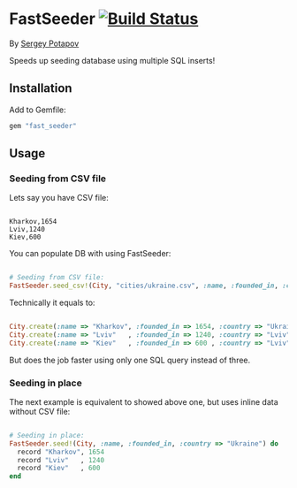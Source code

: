 # FastSeeder [![Build Status](https://secure.travis-ci.org/smartdict/smartdict-core.png)](http://travis-ci.org/greyblake/fast_seeder)

By [Sergey Potapov](https://github.com/greyblake)

Speeds up seeding database using multiple SQL inserts!

## Installation

Add to Gemfile:

```ruby
gem "fast_seeder"
```


## Usage

### Seeding from CSV file

Lets say you have CSV file:

```csv db/seeds/cities/ukraine.csv

Kharkov,1654
Lviv,1240
Kiev,600

```

You can populate DB with using FastSeeder:

```ruby db/seeds.rb

# Seeding from CSV file:
FastSeeder.seed_csv!(City, "cities/ukraine.csv", :name, :founded_in, :country => "Ukraine")

```

Technically it equals to:

```ruby

City.create(:name => "Kharkov", :founded_in => 1654, :country => "Ukraine")
City.create(:name => "Lviv"   , :founded_in => 1240, :country => "Lviv")
City.create(:name => "Kiev"   , :founded_in => 600 , :country => "Lviv")

```

But does the job faster using only one SQL query instead of three.

### Seeding in place

The next example is equivalent to showed above one, but uses inline data
without CSV file:

```ruby

# Seeding in place:
FastSeeder.seed!(City, :name, :founded_in, :country => "Ukraine") do
  record "Kharkov", 1654
  record "Lviv"   , 1240
  record "Kiev"   , 600
end

```
